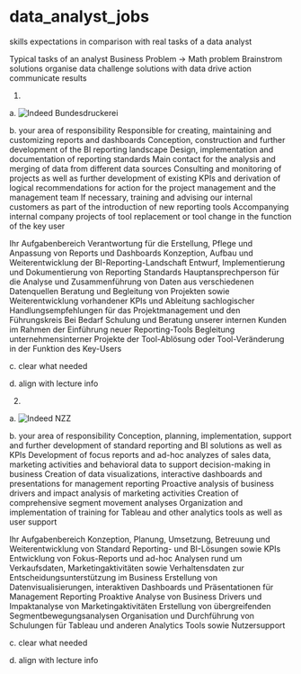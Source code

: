 # data_analyst_jobs
skills expectations in comparison with real tasks of a data analyst

Typical tasks of an analyst
Business Problem -> Math problem
Brainstrom solutions
organise data
challenge solutions with data
drive action
communicate results


1.
a.
![Indeed Bundesdruckerei](https://de.indeed.com/viewjob?jk=c4eddc630eecba54&tk=1h66juf2rk9a7800&from=serp&vjs=3&advn=119639324315341&adid=414966955&ad=-6NYlbfkN0DyuDy2M-szmsHGjKsVS3Bc773DuO6UZtUIJvjVVzOKsO083eA9UilbzxbF1C4-gjgdigOGub41psZL1_sZVD3N0sSJ9J089BXXZCT6jotjtRIxW-576-VXNXf60nL-5RU6A8DbFJ-Ed0cTbOVwHstoqPUwZCXJ7VYBNrDx25DahF4EADI9UIJh9Df31zuHWcFSPUGbonQMO99fbgL9_jXIBYNo3oGJ_bqZLTeqLb93WLzK0h0kw_8MC0tYP-E_4y4UFi2HUZvyjJKE0HMPnQhFaR_UlvuJ7zvNura7K8A82GzS-EgAXigT2fNI2NoDZzC2RwYWrRui0gxwsA5-sXV5otOfvEOD3OL_J5RMKiniK0uz0ee5T_q6vvwFPDw8caPrllonDKkq2sp1D9OXMOjNxGQf09jEnIUkkMvPsUkd8w==&xkcb=SoBm-_M3MGv4YQAxbL0JbzkdCdPP&sjdu=2LHwMAfKPrs9mdX4imaLAxnaVtW26-mprJQm3cBsBUwdduNYoseY5tq46C2HBAfqc3Rn8pbeaKIzfqfgm17c9iFmX6ZnHahTOZZkh2ikJhLQmMwets69sBo4cmKPiTGX7TmQZLFZIYMRWMZSGQbk0uRgIEKa5-GVUHB_rZ-oJTpmZRfXs82CUFRBf8Q9K9YSV9KtNLLeeY9631R3TDwkJQ)

b.
your area of ​​responsibility
Responsible for creating, maintaining and customizing reports and dashboards
Conception, construction and further development of the BI reporting landscape
Design, implementation and documentation of reporting standards
Main contact for the analysis and merging of data from different data sources
Consulting and monitoring of projects as well as further development of existing KPIs and derivation of logical recommendations for action for the project management and the management team
If necessary, training and advising our internal customers as part of the introduction of new reporting tools
Accompanying internal company projects of tool replacement or tool change in the function of the key user

Ihr Aufgabenbereich
Verantwortung für die Erstellung, Pflege und Anpassung von Reports und Dashboards
Konzeption, Aufbau und Weiterentwicklung der BI-Reporting-Landschaft
Entwurf, Implementierung und Dokumentierung von Reporting Standards
Hauptansprechperson für die Analyse und Zusammenführung von Daten aus verschiedenen Datenquellen
Beratung und Begleitung von Projekten sowie Weiterentwicklung vorhandener KPIs und Ableitung sachlogischer Handlungsempfehlungen für das Projektmanagement und den Führungskreis
Bei Bedarf Schulung und Beratung unserer internen Kunden im Rahmen der Einführung neuer Reporting-Tools
Begleitung unternehmensinterner Projekte der Tool-Ablösung oder Tool-Veränderung in der Funktion des Key-Users

c.
clear what needed

d.
align with lecture info



2.
a.
![Indeed NZZ](https://de.indeed.com/viewjob?jk=7eb80037270227e0&tk=1h66k23pe2m18002&from=serp&vjs=3)

b.
your area of ​​responsibility
Conception, planning, implementation, support and further development of standard reporting and BI solutions as well as KPIs
Development of focus reports and ad-hoc analyzes of sales data, marketing activities and behavioral data to support decision-making in business
Creation of data visualizations, interactive dashboards and presentations for management reporting
Proactive analysis of business drivers and impact analysis of marketing activities
Creation of comprehensive segment movement analyses
Organization and implementation of training for Tableau and other analytics tools as well as user support

Ihr Aufgabenbereich
Konzeption, Planung, Umsetzung, Betreuung und Weiterentwicklung von Standard Reporting- und BI-Lösungen sowie KPIs
Entwicklung von Fokus-Reports und ad-hoc Analysen rund um Verkaufsdaten, Marketingaktivitäten sowie Verhaltensdaten zur Entscheidungsunterstützung im Business
Erstellung von Datenvisualisierungen, interaktiven Dashboards und Präsentationen für Management Reporting
Proaktive Analyse von Business Drivers und Impaktanalyse von Marketingaktivitäten
Erstellung von übergreifenden Segmentbewegungsanalysen
Organisation und Durchführung von Schulungen für Tableau und anderen Analytics Tools sowie Nutzersupport

c.
clear what needed

d.
align with lecture info

